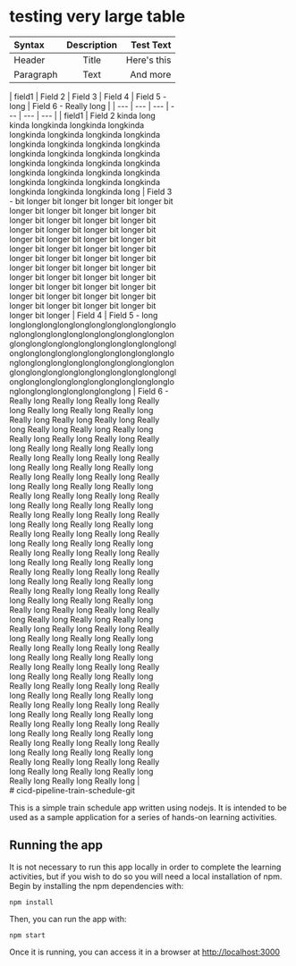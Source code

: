 # testing very large table

| Syntax      | Description | Test Text     |
| :---        |    :----:   |          ---: |
| Header      | Title       | Here's this   |
| Paragraph   | Text        | And more      |

<div style="width:300px;">
| field1 | Field 2 | Field 3 | Field 4 | Field 5 - long | Field 6 - Really long |
| --- | --- | --- | --- | --- | --- |
| field1 | Field 2 kinda long kinda longkinda longkinda longkinda longkinda longkinda longkinda longkinda longkinda longkinda longkinda longkinda longkinda longkinda longkinda longkinda longkinda longkinda longkinda longkinda longkinda longkinda longkinda longkinda longkinda longkinda longkinda longkinda longkinda longkinda longkinda long | Field 3 - bit longer bit longer bit longer bit longer bit longer bit longer bit longer bit longer bit longer bit longer bit longer bit longer bit longer bit longer bit longer bit longer bit longer bit longer bit longer bit longer bit longer bit longer bit longer bit longer bit longer bit longer bit longer bit longer bit longer bit longer bit longer bit longer bit longer bit longer bit longer bit longer bit longer bit longer bit longer bit longer bit longer bit longer bit longer bit longer bit longer bit longer bit longer bit longer bit longer bit longer | Field 4 | Field 5 - long longlonglonglonglonglonglonglonglonglonglonglonglonglonglonglonglonglonglonglonglonglonglonglonglonglonglonglonglonglonglonglonglonglonglonglonglonglonglonglonglonglonglonglonglonglonglonglonglonglonglonglonglonglonglonglonglonglonglonglonglonglonglonglonglonglonglonglonglonglonglonglonglonglonglonglonglonglonglonglong | Field 6 - Really long Really long Really long Really long Really long Really long Really long Really long Really long Really long Really long Really long Really long Really long Really long Really long Really long Really long Really long Really long Really long Really long Really long Really long Really long Really long Really long Really long Really long Really long Really long Really long Really long Really long Really long Really long Really long Really long Really long Really long Really long Really long Really long Really long Really long Really long Really long Really long Really long Really long Really long Really long Really long Really long Really long Really long Really long Really long Really long Really long Really long Really long Really long Really long Really long Really long Really long Really long Really long Really long Really long Really long Really long Really long Really long Really long Really long Really long Really long Really long Really long Really long Really long Really long Really long Really long Really long Really long Really long Really long Really long Really long Really long Really long Really long Really long Really long Really long Really long Really long Really long Really long Really long Really long Really long Really long Really long Really long Really long Really long Really long Really long Really long Really long Really long Really long Really long Really long Really long Really long Really long Really long Really long Really long Really long Really long Really long Really long Really long Really long Really long Really long Really long Really long Really long Really long Really long Really long Really long Really long Really long Really long Really long |
</div>
# cicd-pipeline-train-schedule-git

This is a simple train schedule app written using nodejs. It is intended to be used as a sample application for a series of hands-on learning activities.

## Running the app

It is not necessary to run this app locally in order to complete the learning activities, but if you wish to do so you will need a local installation of npm. Begin by installing the npm dependencies with:

    npm install

Then, you can run the app with:

    npm start

Once it is running, you can access it in a browser at [http://localhost:3000](http://localhost:3000)
